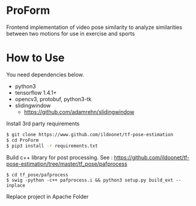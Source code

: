 # ProForm
Frontend implementation of video pose similarity to analyze similarities between two motions for use in exercise and sports<br>

# How to Use
You need dependencies below.

- python3
- tensorflow 1.4.1+
- opencv3, protobuf, python3-tk
- slidingwindow
  - https://github.com/adamrehn/slidingwindow

Install 3rd party requirements
```bash
$ git clone https://www.github.com/ildoonet/tf-pose-estimation
$ cd ProForm
$ pip3 install -r requirements.txt
```

Build c++ library for post processing. See : https://github.com/ildoonet/tf-pose-estimation/tree/master/tf_pose/pafprocess
```
$ cd tf_pose/pafprocess
$ swig -python -c++ pafprocess.i && python3 setup.py build_ext --inplace
```

Replace project in Apache Folder

